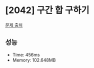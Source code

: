 # [2042] 구간 합 구하기

[문제 출처](https://www.acmicpc.net/problem/2042)

## 성능

- Time: 456ms
- Memory: 102.648MB